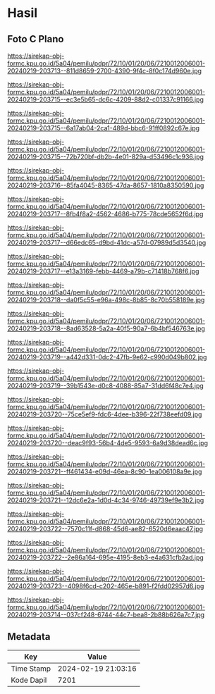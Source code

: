 # Hasil

## Foto C Plano

https://sirekap-obj-formc.kpu.go.id/5a04/pemilu/pdpr/72/10/01/20/06/7210012006001-20240219-203713--811d8659-2700-4390-9f4c-8f0c174d960e.jpg

https://sirekap-obj-formc.kpu.go.id/5a04/pemilu/pdpr/72/10/01/20/06/7210012006001-20240219-203715--ec3e5b65-dc6c-4209-88d2-c01337c91166.jpg

https://sirekap-obj-formc.kpu.go.id/5a04/pemilu/pdpr/72/10/01/20/06/7210012006001-20240219-203715--6a17ab04-2ca1-489d-bbc6-91ff0892c67e.jpg

https://sirekap-obj-formc.kpu.go.id/5a04/pemilu/pdpr/72/10/01/20/06/7210012006001-20240219-203715--72b720bf-db2b-4e01-829a-d53496c1c936.jpg

https://sirekap-obj-formc.kpu.go.id/5a04/pemilu/pdpr/72/10/01/20/06/7210012006001-20240219-203716--85fa4045-8365-47da-8657-1810a8350590.jpg

https://sirekap-obj-formc.kpu.go.id/5a04/pemilu/pdpr/72/10/01/20/06/7210012006001-20240219-203717--8fb4f8a2-4562-4686-b775-78cde5652f6d.jpg

https://sirekap-obj-formc.kpu.go.id/5a04/pemilu/pdpr/72/10/01/20/06/7210012006001-20240219-203717--d66edc65-d9bd-41dc-a57d-07989d5d3540.jpg

https://sirekap-obj-formc.kpu.go.id/5a04/pemilu/pdpr/72/10/01/20/06/7210012006001-20240219-203717--e13a3169-febb-4469-a79b-c71418b768f6.jpg

https://sirekap-obj-formc.kpu.go.id/5a04/pemilu/pdpr/72/10/01/20/06/7210012006001-20240219-203718--da0f5c55-e96a-498c-8b85-8c70b558189e.jpg

https://sirekap-obj-formc.kpu.go.id/5a04/pemilu/pdpr/72/10/01/20/06/7210012006001-20240219-203718--8ad63528-5a2a-40f5-90a7-6b4bf546763e.jpg

https://sirekap-obj-formc.kpu.go.id/5a04/pemilu/pdpr/72/10/01/20/06/7210012006001-20240219-203719--a442d331-0dc2-47fb-9e62-c990d049b802.jpg

https://sirekap-obj-formc.kpu.go.id/5a04/pemilu/pdpr/72/10/01/20/06/7210012006001-20240219-203719--39b1543e-d0c8-4088-85a7-31dd6f48c7e4.jpg

https://sirekap-obj-formc.kpu.go.id/5a04/pemilu/pdpr/72/10/01/20/06/7210012006001-20240219-203720--75ce5ef9-fdc6-4dee-b396-22f738eefd09.jpg

https://sirekap-obj-formc.kpu.go.id/5a04/pemilu/pdpr/72/10/01/20/06/7210012006001-20240219-203720--deac9f93-56b4-4de5-9593-6a9d38dead6c.jpg

https://sirekap-obj-formc.kpu.go.id/5a04/pemilu/pdpr/72/10/01/20/06/7210012006001-20240219-203721--ff461434-e09d-46ea-8c90-1ea006108a9e.jpg

https://sirekap-obj-formc.kpu.go.id/5a04/pemilu/pdpr/72/10/01/20/06/7210012006001-20240219-203721--12dc6e2a-1d0d-4c34-9746-49739ef9e3b2.jpg

https://sirekap-obj-formc.kpu.go.id/5a04/pemilu/pdpr/72/10/01/20/06/7210012006001-20240219-203722--7570c11f-d868-45d6-ae82-6520d6eaac47.jpg

https://sirekap-obj-formc.kpu.go.id/5a04/pemilu/pdpr/72/10/01/20/06/7210012006001-20240219-203722--2e86a164-695e-4195-8eb3-e4a631cfb2ad.jpg

https://sirekap-obj-formc.kpu.go.id/5a04/pemilu/pdpr/72/10/01/20/06/7210012006001-20240219-203723--4098f6cd-c202-465e-b891-f2fdd02957d6.jpg

https://sirekap-obj-formc.kpu.go.id/5a04/pemilu/pdpr/72/10/01/20/06/7210012006001-20240219-203714--037cf248-6744-44c7-bea8-2b88b626a7c7.jpg


## Metadata

| Key        | Value               |
| ---------- | ------------------- |
| Time Stamp | 2024-02-19 21:03:16 |
| Kode Dapil | 7201                |



